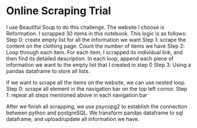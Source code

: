 # Online Scraping Trial


I use Beautiful Soup to do this challenge. The website I choose is Reformation. I scrapped 30 items in this notebook. This logic is as follows:
Step 0: create empty list for all the information we want
Step 1: scrape the content on the clothing page. Count the number of items we have
Step 2: Loop through each item. For each item, I scrapped its individual link, and then find its detailed description. In each loop, append each piece of information we want to the empty list that I created in step 0
Step 3: Using a pandas dataframe to store all lists. 


If we want to scrape all the items on the website, we can use nested loop.
Step 0: scrape all element in the navigation bar on the top left cornor.
Step 1: repeat all steps mentioned above in each navigation bar



After we finish all scrapping, we use psycopg2 to establish the connection between python and postgreSQL. We transform pandas dataframe to sql dataframe, and upload/update all information we have. 
